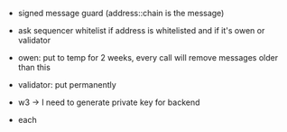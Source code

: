 - signed message guard (address::chain is the message)
- ask sequencer whitelist if address is whitelisted and if it's owen or validator
- owen: put to temp for 2 weeks, every call will remove messages older than this
- validator: put permanently

- w3 -> I need to generate private key for backend
- each 